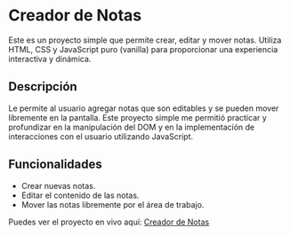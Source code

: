 # Creador de Notas

Este es un proyecto simple que permite crear, editar y mover notas. Utiliza HTML, CSS y JavaScript puro (vanilla) para proporcionar una experiencia interactiva y dinámica.

## Descripción

Le permite al usuario agregar notas que son editables y se pueden mover libremente en la pantalla. 
Este proyecto simple me permitió practicar y profundizar en la manipulación del DOM y en la implementación de interacciones con el usuario utilizando JavaScript.

## Funcionalidades

- Crear nuevas notas.
- Editar el contenido de las notas.
- Mover las notas libremente por el área de trabajo.

Puedes ver el proyecto en vivo aquí: [Creador de Notas](https://notas-interactivas.vercel.app/)
